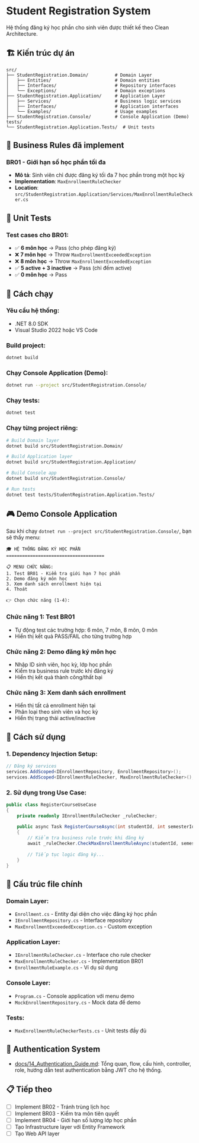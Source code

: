 # Student Registration System

Hệ thống đăng ký học phần cho sinh viên được thiết kế theo Clean Architecture.

## 🏗️ Kiến trúc dự án

```
src/
├── StudentRegistration.Domain/          # Domain Layer
│   ├── Entities/                        # Domain entities
│   ├── Interfaces/                      # Repository interfaces
│   └── Exceptions/                      # Domain exceptions
├── StudentRegistration.Application/     # Application Layer
│   ├── Services/                        # Business logic services
│   ├── Interfaces/                      # Application interfaces
│   └── Examples/                        # Usage examples
├── StudentRegistration.Console/         # Console Application (Demo)
tests/
└── StudentRegistration.Application.Tests/  # Unit tests
```

## 🎯 Business Rules đã implement

### BR01 - Giới hạn số học phần tối đa
- **Mô tả**: Sinh viên chỉ được đăng ký tối đa 7 học phần trong một học kỳ
- **Implementation**: `MaxEnrollmentRuleChecker`
- **Location**: `src/StudentRegistration.Application/Services/MaxEnrollmentRuleChecker.cs`

## 🧪 Unit Tests

### Test cases cho BR01:
- ✅ **6 môn học** → Pass (cho phép đăng ký)
- ❌ **7 môn học** → Throw `MaxEnrollmentExceededException`
- ❌ **8 môn học** → Throw `MaxEnrollmentExceededException`
- ✅ **5 active + 3 inactive** → Pass (chỉ đếm active)
- ✅ **0 môn học** → Pass

## 🚀 Cách chạy

### Yêu cầu hệ thống:
- .NET 8.0 SDK
- Visual Studio 2022 hoặc VS Code

### Build project:
```bash
dotnet build
```

### Chạy Console Application (Demo):
```bash
dotnet run --project src/StudentRegistration.Console/
```

### Chạy tests:
```bash
dotnet test
```

### Chạy từng project riêng:
```bash
# Build Domain layer
dotnet build src/StudentRegistration.Domain/

# Build Application layer
dotnet build src/StudentRegistration.Application/

# Build Console app
dotnet build src/StudentRegistration.Console/

# Run tests
dotnet test tests/StudentRegistration.Application.Tests/
```

## 🎮 Demo Console Application

Sau khi chạy `dotnet run --project src/StudentRegistration.Console/`, bạn sẽ thấy menu:

```
🎓 HỆ THỐNG ĐĂNG KÝ HỌC PHẦN
=====================================

📋 MENU CHỨC NĂNG:
1. Test BR01 - Kiểm tra giới hạn 7 học phần
2. Demo đăng ký môn học
3. Xem danh sách enrollment hiện tại
4. Thoát

👉 Chọn chức năng (1-4):
```

### Chức năng 1: Test BR01
- Tự động test các trường hợp: 6 môn, 7 môn, 8 môn, 0 môn
- Hiển thị kết quả PASS/FAIL cho từng trường hợp

### Chức năng 2: Demo đăng ký môn học
- Nhập ID sinh viên, học kỳ, lớp học phần
- Kiểm tra business rule trước khi đăng ký
- Hiển thị kết quả thành công/thất bại

### Chức năng 3: Xem danh sách enrollment
- Hiển thị tất cả enrollment hiện tại
- Phân loại theo sinh viên và học kỳ
- Hiển thị trạng thái active/inactive

## 📝 Cách sử dụng

### 1. Dependency Injection Setup:
```csharp
// Đăng ký services
services.AddScoped<IEnrollmentRepository, EnrollmentRepository>();
services.AddScoped<IEnrollmentRuleChecker, MaxEnrollmentRuleChecker>();
```

### 2. Sử dụng trong Use Case:
```csharp
public class RegisterCourseUseCase
{
    private readonly IEnrollmentRuleChecker _ruleChecker;
    
    public async Task RegisterCourseAsync(int studentId, int semesterId, int sectionId)
    {
        // Kiểm tra business rule trước khi đăng ký
        await _ruleChecker.CheckMaxEnrollmentRuleAsync(studentId, semesterId);
        
        // Tiếp tục logic đăng ký...
    }
}
```

## 🔧 Cấu trúc file chính

### Domain Layer:
- `Enrollment.cs` - Entity đại diện cho việc đăng ký học phần
- `IEnrollmentRepository.cs` - Interface repository
- `MaxEnrollmentExceededException.cs` - Custom exception

### Application Layer:
- `IEnrollmentRuleChecker.cs` - Interface cho rule checker
- `MaxEnrollmentRuleChecker.cs` - Implementation BR01
- `EnrollmentRuleExample.cs` - Ví dụ sử dụng

### Console Layer:
- `Program.cs` - Console application với menu demo
- `MockEnrollmentRepository.cs` - Mock data để demo

### Tests:
- `MaxEnrollmentRuleCheckerTests.cs` - Unit tests đầy đủ

## 🔐 Authentication System
- [docs/14_Authentication_Guide.md](docs/14_Authentication_Guide.md): Tổng quan, flow, cấu hình, controller, role, hướng dẫn test authentication bằng JWT cho hệ thống.

## 📋 Tiếp theo

- [ ] Implement BR02 - Tránh trùng lịch học
- [ ] Implement BR03 - Kiểm tra môn tiên quyết
- [ ] Implement BR04 - Giới hạn số lượng lớp học phần
- [ ] Tạo Infrastructure layer với Entity Framework
- [ ] Tạo Web API layer 